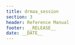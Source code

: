 ```yaml
---
title: drmaa_session
section: 3
header: Reference Manual
footer: __RELEASE__
date: __DATE__
---
```


